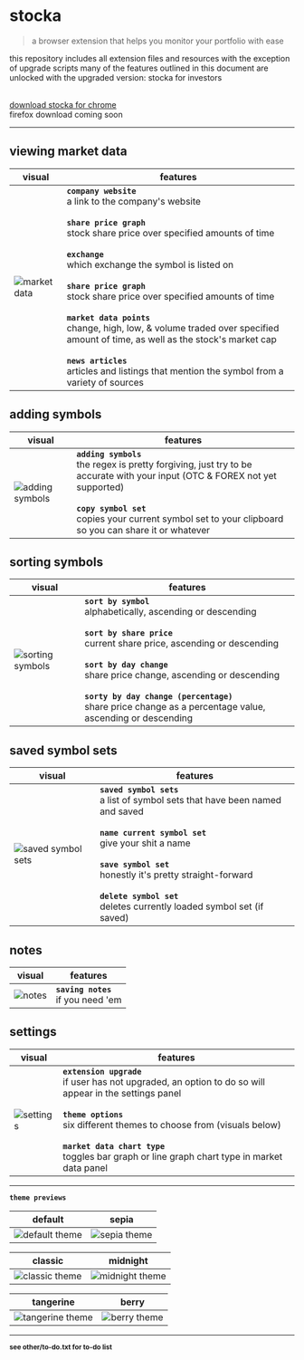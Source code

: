 # stocka
>a browser extension that helps you monitor your portfolio with ease


this repository includes all extension files and resources with the exception of upgrade scripts
many of the features outlined in this document are unlocked with the upgraded version: stocka for investors

<br/>[download stocka for chrome](https://chrome.google.com/webstore/detail/stocka/lmjgcjcjefogafhmhefbibnnkpgkkdgh)
<br/>firefox download coming soon

---

## viewing market data

visual | features
--- | ---
![market data](stocka-extension/images/screenshots/readme/market-data.png  "market data") | **`company website`**<br/>a link to the company's website<br/><br/>**`share price graph`**<br/>stock share price over specified amounts of time<br/><br/>**`exchange`**<br/>which exchange the symbol is listed on<br/><br/>**`share price graph`**<br/>stock share price over specified amounts of time<br/><br/>**`market data points`**<br/>change, high, low, & volume traded over specified amount of time, as well as the stock's market cap<br/><br/>**`news articles`**<br/>articles and listings that mention the symbol from a variety of sources


## adding symbols

visual | features
--- | ---
![adding symbols](stocka-extension/images/screenshots/readme/add-copy.png "adding symbols") | **`adding symbols`**<br/>the regex is pretty forgiving, just try to be accurate with your input (OTC & FOREX not yet supported)<br/><br/>**`copy symbol set`**<br/>copies your current symbol set to your clipboard so you can share it or whatever


## sorting symbols

visual | features
--- | ---
![sorting symbols](stocka-extension/images/screenshots/readme/sort-1.png "sorting symbol set") | **`sort by symbol`**<br/>alphabetically, ascending or descending<br/><br/>**`sort by share price`**<br/>current share price, ascending or descending<br/><br/>**`sort by day change`**<br/>share price change, ascending or descending<br/><br/>**`sorty by day change (percentage)`**<br/>share price change as a percentage value, ascending or descending


## saved symbol sets

visual | features
--- | ---
![saved symbol sets](stocka-extension/images/screenshots/readme/saved-sets.png "saved symbol sets") | **`saved symbol sets`**<br/>a list of symbol sets that have been named and saved<br/><br/>**`name current symbol set`**<br/>give your shit a name<br/><br/>**`save symbol set`**<br/>honestly it's pretty straight-forward<br/><br/>**`delete symbol set`**<br/>deletes currently loaded symbol set (if saved)


## notes

visual | features
--- | ---
![notes](stocka-extension/images/screenshots/readme/notes.png "notes") | **`saving notes`**<br/>if you need 'em


## settings

visual | features
--- | ---
![settings](stocka-extension/images/screenshots/readme/settings.png "settings") | **`extension upgrade`**<br/>if user has not upgraded, an option to do so will appear in the settings panel<br/><br/>**`theme options`**<br/>six different themes to choose from (visuals below)<br/><br/>**`market data chart type`**<br/>toggles bar graph or line graph chart type in market data panel

---

**`theme previews`**

default | sepia
--- | ---
![default theme](stocka-extension/images/screenshots/readme/default.png "default theme") | ![sepia theme](stocka-extension/images/screenshots/readme/sepia.png "sepia theme")

classic | midnight
--- | ---
![classic theme](stocka-extension/images/screenshots/readme/classic.png "classic theme") | ![midnight theme](stocka-extension/images/screenshots/readme/midnight.png "midnight theme")

tangerine | berry
--- | ---
![tangerine theme](stocka-extension/images/screenshots/readme/tangerine.png "tangerine theme") | ![berry theme](stocka-extension/images/screenshots/readme/berry.png "berry theme")

---

<sup>**see other/to-do.txt for to-do list**</sup>
